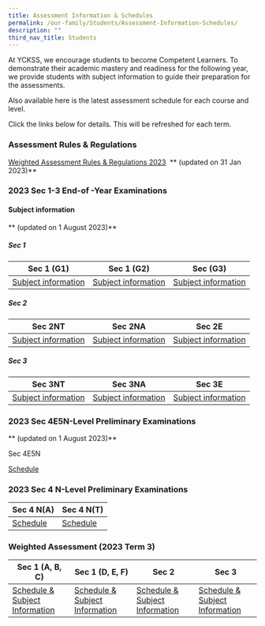 ```yaml
---
title: Assessment Information & Schedules
permalink: /our-family/Students/Assessment-Information-Schedules/
description: ""
third_nav_title: Students
---
```

At YCKSS, we encourage students to become Competent Learners. To demonstrate their academic mastery and readiness for the following year, we provide students with subject information to guide their preparation for the assessments.

Also available here is the latest assessment schedule for each course and level.

Click the links below for details. This will be refreshed for each term.

  
### **Assessment Rules &amp; Regulations**

[Weighted Assessment Rules &amp; Regulations 2023](/files/Students/Assessment%20Information%20Sche/NEW/YCKSS%20Weighted%20Assessment%20Rules%20and%20Regulations.pdf)&nbsp; **   (updated on 31 Jan 2023)**
### **2023 Sec 1-3 End-of -Year Examinations**


#### Subject information 
** (updated on 1 August 2023)**

##### Sec 1

 | Sec 1 (G1)  | Sec 1 (G2) | Sec (G3) | 
 -------- | -------- | -------- | 
|[Subject information](/files/Students/Assessment%20Information%20Sche/2023/2023%20eoy%20%20subject%20information(sec%201%20g1).pdf) | [Subject information](/files/Students/Assessment%20Information%20Sche/2023/2023%20eoy%20%20subject%20information(sec%201%20g2).pdf)  |  [Subject information](/files/Students/Assessment%20Information%20Sche/2023/2023%20eoy%20%20subject%20information(sec%201%20g3).pdf)|



#####  Sec 2
 
 
  | Sec 2NT  |  Sec 2NA  | Sec 2E  | 
 -------- | -------- | -------- |
|[ Subject information](/files/Students/Assessment%20Information%20Sche/2023/2023%20eoy%20%20subject%20information(2nt).pdf) |[Subject information](/files/Students/Assessment%20Information%20Sche/2023/2023%20eoy%20%20subject%20information(2na).pdf)|[Subject information](/files/Students/Assessment%20Information%20Sche/2023/2023%20eoy%20%20subject%20information(2e).pdf)|


##### Sec 3

| Sec 3NT  | Sec 3NA | Sec 3E |
 --------| -------- | ------ |
|[Subject information](/files/Students/Assessment%20Information%20Sche/2023/eoy%20%20subject%20information%202023%20(3nt)v2.pdf)|[Subject information](/files/Students/Assessment%20Information%20Sche/2023/2023%20eoy%20%20subject%20information(3na).pdf)|[Subject information](/files/Students/Assessment%20Information%20Sche/2023/2023%20eoy%20%20subject%20information%20(3e).pdf)|

### **2023 Sec 4E5N-Level Preliminary Examinations**
 ** (updated on 1 August 2023)**
	
Sec 4E5N

[Schedule](/files/Students/Assessment%20Information%20Sche/2023/sec%204e5n%20%20prelim%20schedule%202023.pdf)

 
### **2023 Sec 4 N-Level Preliminary Examinations**

| Sec 4 N(A) |  Sec 4 N(T) |
| -------- | -------- | 
|[Schedule](/files/Students/Assessment%20Information%20Sche/2023/sec%204na%20prelim%20schedule.pdf) | [Schedule](/files/Students/Assessment%20Information%20Sche/2023/sec%204nt%20prelim%20scheduleupdated.pdf)| 
 
### **Weighted Assessment (2023 Term 3)**

| Sec 1 (A, B, C)  | Sec 1 (D, E, F) | Sec 2 | Sec 3 |
 -------- | -------- | -------- | -------- | 
| [Schedule & Subject Information](/files/Students/Assessment%20Information%20Sche/2023/secondary%201a_b_c%20weighted%20assessment(term%203)%20schedule%202023.pdf) | [Schedule & Subject Information](/files/Students/Assessment%20Information%20Sche/2023/secondary%201d_e_f%20weighted%20assessment(term%203)%20schedule%202023.pdf)  | [Schedule & Subject Information](/files/Students/Assessment%20Information%20Sche/2023/secondary%202%20weighted%20assessment(term3)%20schedule%202023.pdf) |[Schedule & Subject Information](/files/Students/Assessment%20Information%20Sche/2023/secondary%203%20weighted%20assessment%20schedule%20(term%203)%202023.pdf)|